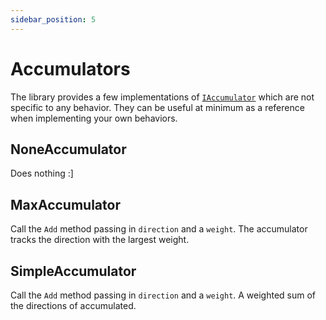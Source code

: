 ```yaml
---
sidebar_position: 5
---
```


# Accumulators

The library provides a few implementations of [`IAccumulator`](/docs/documentation-core/behaviors/accumulators) which are not specific to any behavior. They can be useful at minimum as a reference when implementing your own behaviors. 

## NoneAccumulator

Does nothing :]

## MaxAccumulator

Call the `Add` method passing in `direction` and a `weight`. The accumulator tracks the direction with the largest weight.

## SimpleAccumulator

Call the `Add` method passing in `direction` and a `weight`. A weighted sum of the directions of accumulated. 